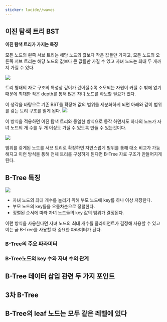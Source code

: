 ```yaml
---
sticker: lucide//waves
---
```

## 이진 탐색 트리 BST

**이진 탐색 트리가 가지는 특징**

모든 노드의 왼쪽 서브 트리는 해당 노드의 값보다 작은 값들만 가지고, 모든 노드의 오른쪽 서브 트리는 해당 노드의 값보다 큰 값들만 가질 수 있고 자녀 노드는 최대 두 개까지 가질 수 있다.

![](https://i.imgur.com/ojsxiPq.png)

트리 형태의 자료 구조의 특성상 깊이가 깊어질수록 소모되는 자원이 커질 수 밖에 없기 때문에 최대한 
작은 depth를 통해 많은 자녀 노드를 확보할 필요가 있다.

이 생각을 바탕으로 기존 BST를 확장해 값의 범위를 세분화하게 되면 아래와 같이 범위를 갖는 트리 구조를 얻게 된다.
![](https://i.imgur.com/NxzgeQ4.png)

이 방식을 적용하면 이진 탐색 트리와 동일한 방식으로 동작 하면서도 하나의 노드가 자녀 노드의 개 수를 두 개 이상도 가질 수 있도록 만들 수 있는것이다.

![](https://i.imgur.com/1WjtZ6v.png)

범위를 갖게된 노드를 서브 트리로 확장하면 자연스럽게 범위를 통해 대소 비교가 가능해지고 이런 방식을 통해 전체 트리를 구성하게 된다면 B-Tree 자료 구조가 만들어지게 된다.
## B-Tree 특징

![](https://i.imgur.com/EpUKjdT.png)

- 자녀 노드의 최대 개수를 늘리기 위해 부모 노드에 key를 하나 이상 저장한다.
- 부모 노드의 key들을 오름차순으로 정렬한다.
- 정렬된 순서에 따라 자녀 노드들의 key 값의 범위가 결정된다.

이런 방식을 사용한다면 자녀 노드의 최대 개수를 클라이언트가 결정해 사용할 수 있고 이는 곧 B-Tree를 사용할 때 중요한 파라미터가 된다.
### B-Tree의 주요 파라미터



### B-Tree노드의 key 수와 자녀 수의 관계

## B-Tree 데이터 삽입 관련 두 가지 포인트

## 3차 B-Tree

## B-Tree의 leaf 노드는 모두 같은 레벨에 있다